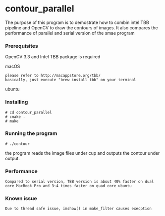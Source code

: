 # contour_parallel
The purpose of this program is to demostrate how to combin intel TBB pipeline and OpenCV to draw the contours of images. It also compares the performance of parallel and serial version of the smae program


### Prerequisites
OpenCV 3.3 and Intel TBB package is required

macOS
    
    please refer to http://macappstore.org/tbb/
    basically, just execute "brew install tbb" on your terminal

ubuntu

### Installing
    # cd contour_parallel
    # cmake .
    # make
    
### Running the program
    # ./contour
the program reads the image files under cup and outputs the contour under output.

### Performance 

    Compared to serial version, TBB version is about 40% faster on dual core MacBook Pro and 3~4 times faster on quad core ubuntu 

### Known issue

    Due to thread safe issue, imshow() in make_filter causes execption
